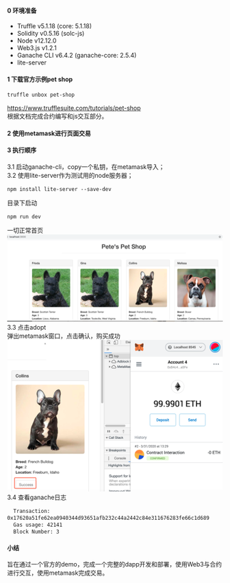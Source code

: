 #### 0 环境准备
- Truffle v5.1.18 (core: 5.1.18)
- Solidity v0.5.16 (solc-js)
- Node v12.12.0
- Web3.js v1.2.1
- Ganache CLI v6.4.2 (ganache-core: 2.5.4)
- lite-server
#### 1 下载官方示例pet shop
```bash
truffle unbox pet-shop
```
https://www.trufflesuite.com/tutorials/pet-shop  
根据文档完成合约编写和js交互部分。
#### 2 使用metamask进行页面交易
#### 3 执行顺序
3.1 启动ganache-cli，copy一个私钥，在metamask导入；  
3.2 使用lite-server作为测试用的node服务器；
```
npm install lite-server --save-dev
```
目录下启动
```
npm run dev
```
一切正常首页
![pet shop](../imgs/pet-1.png)
3.3 点击adopt  
弹出metamask窗口，点击确认，购买成功
![comfirm](../imgs/pet-2.png)
3.4 查看ganache日志
```
  Transaction: 0x17620a51fe62ea0940344d93651afb232c44a2442c84e311676283fe66c1d689
  Gas usage: 42141
  Block Number: 3
```

#### 小结
旨在通过一个官方的demo，完成一个完整的dapp开发和部署，使用Web3与合约进行交互，使用metamask完成交易。